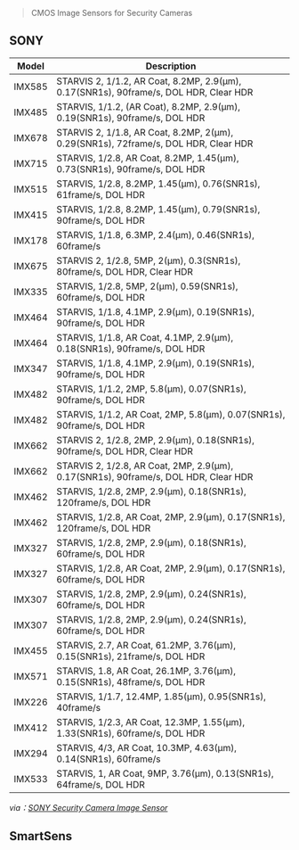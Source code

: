 > CMOS Image Sensors for Security Cameras

## SONY

Model | Description
--- | ---
IMX585 | STARVIS 2, 1/1.2, AR Coat, 8.2MP, 2.9(μm), 0.17(SNR1s), 90frame/s, DOL HDR, Clear HDR
IMX485 | STARVIS, 1/1.2, (AR Coat), 8.2MP, 2.9(μm), 0.19(SNR1s), 90frame/s, DOL HDR
IMX678 | STARVIS 2, 1/1.8, AR Coat, 8.2MP, 2(μm), 0.29(SNR1s), 72frame/s, DOL HDR, Clear HDR
IMX715 | STARVIS, 1/2.8, AR Coat, 8.2MP, 1.45(μm), 0.73(SNR1s), 90frame/s, DOL HDR
IMX515 | STARVIS, 1/2.8, 8.2MP, 1.45(μm), 0.76(SNR1s), 61frame/s, DOL HDR
IMX415 | STARVIS, 1/2.8, 8.2MP, 1.45(μm), 0.79(SNR1s), 90frame/s, DOL HDR
IMX178 | STARVIS, 1/1.8, 6.3MP, 2.4(μm), 0.46(SNR1s), 60frame/s
IMX675 | STARVIS 2, 1/2.8, 5MP, 2(μm), 0.3(SNR1s), 80frame/s, DOL HDR, Clear HDR
IMX335 | STARVIS, 1/2.8, 5MP, 2(μm), 0.59(SNR1s), 60frame/s, DOL HDR
IMX464 | STARVIS, 1/1.8, 4.1MP, 2.9(μm), 0.19(SNR1s), 90frame/s, DOL HDR
IMX464 | STARVIS, 1/1.8, AR Coat, 4.1MP, 2.9(μm), 0.18(SNR1s), 90frame/s, DOL HDR
IMX347 | STARVIS, 1/1.8, 4.1MP, 2.9(μm), 0.19(SNR1s), 90frame/s, DOL HDR
IMX482 | STARVIS, 1/1.2, 2MP, 5.8(μm), 0.07(SNR1s),	90frame/s, DOL HDR
IMX482 | STARVIS, 1/1.2, AR Coat, 2MP, 5.8(μm),	0.07(SNR1s), 90frame/s,	DOL HDR
IMX662 | STARVIS 2, 1/2.8, 2MP, 2.9(μm), 0.18(SNR1s), 90frame/s, DOL HDR, Clear HDR
IMX662 | STARVIS 2, 1/2.8, AR Coat, 2MP, 2.9(μm), 0.17(SNR1s), 90frame/s, DOL HDR, Clear HDR
IMX462 | STARVIS, 1/2.8, 2MP, 2.9(μm), 0.18(SNR1s),	120frame/s, DOL HDR
IMX462 | STARVIS, 1/2.8, AR Coat, 2MP, 2.9(μm),	0.17(SNR1s), 120frame/s, DOL HDR
IMX327 | STARVIS, 1/2.8, 2MP, 2.9(μm), 0.18(SNR1s),	60frame/s, DOL HDR
IMX327 | STARVIS, 1/2.8, AR Coat, 2MP, 2.9(μm),	0.17(SNR1s), 60frame/s, DOL HDR
IMX307 | STARVIS, 1/2.8, 2MP, 2.9(μm), 0.24(SNR1s),	60frame/s, DOL HDR
IMX307 | STARVIS, 1/2.8, 2MP, 2.9(μm), 0.24(SNR1s),	60frame/s, DOL HDR
IMX455 | STARVIS, 2.7, AR Coat, 61.2MP, 3.76(μm), 0.15(SNR1s), 21frame/s, DOL HDR
IMX571 | STARVIS, 1.8, AR Coat, 26.1MP, 3.76(μm), 0.15(SNR1s), 48frame/s, DOL HDR
IMX226 | STARVIS, 1/1.7, 12.4MP, 1.85(μm), 0.95(SNR1s),	40frame/s
IMX412 | STARVIS, 1/2.3, AR Coat, 12.3MP, 1.55(μm),	1.33(SNR1s), 60frame/s, DOL HDR
IMX294 | STARVIS, 4/3, AR Coat, 10.3MP, 4.63(μm), 0.14(SNR1s), 60frame/s
IMX533 | STARVIS, 1, AR Coat, 9MP, 3.76(μm), 0.13(SNR1s), 64frame/s, DOL HDR

*via：[SONY Security Camera Image Sensor](https://www.sony-semicon.com/cn/products/is/security/security.html)*


## SmartSens